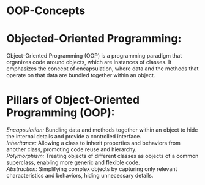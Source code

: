 # OOP-Concepts
**Objected-Oriented Programming:**
=================================
Object-Oriented Programming (OOP) is a programming paradigm that organizes code around objects, which are instances of classes. It emphasizes the concept of encapsulation, where data and the methods that operate on that data are bundled together within an object.

**Pillars of Object-Oriented Programming (OOP):**
================================================
*Encapsulation:* Bundling data and methods together within an object to hide the internal details and provide a controlled interface.<br>
*Inheritance:* Allowing a class to inherit properties and behaviors from another class, promoting code reuse and hierarchy.<br>
*Polymorphism:* Treating objects of different classes as objects of a common superclass, enabling more generic and flexible code.<br>
*Abstraction:* Simplifying complex objects by capturing only relevant characteristics and behaviors, hiding unnecessary details.<br>
